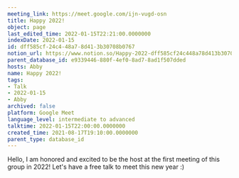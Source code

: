 ```yaml
---
meeting_link: https://meet.google.com/ijn-vugd-osn
title: Happy 2022!
object: page
last_edited_time: 2022-01-15T22:21:00.0000000
indexDate: 2022-01-15
id: dff585cf-24c4-48a7-8d41-3b30708b0767
notion_url: https://www.notion.so/Happy-2022-dff585cf24c448a78d413b30708b0767
parent_database_id: e9339446-880f-4ef0-8ad7-8ad1f507dded
hosts: Abby
name: Happy 2022!
tags:
- Talk
- 2022-01-15
- Abby
archived: false
platform: Google Meet
language_level: intermediate to advanced
talktime: 2022-01-15T22:00:00.0000000
created_time: 2021-08-17T19:10:00.0000000
parent_type: database_id
---
```


Hello, I am honored and excited to be the host at the first meeting of this group in 2022! Let's have a free talk to meet this new year :)





